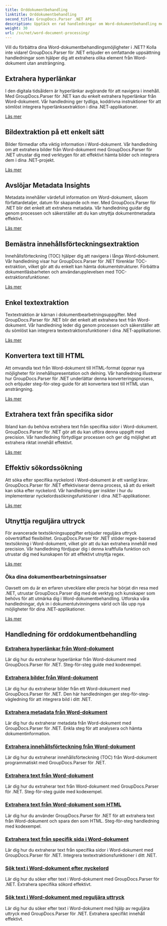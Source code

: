 ```yaml
---
title: Orddokumentbehandling
linktitle: Orddokumentbehandling
second_title: GroupDocs.Parser .NET API
description: Upptäck en rad handledningar om Word-dokumentbehandling med GroupDocs.Parser för .NET. Extrahera hyperlänkar, bilder, metadata och mer.
weight: 30
url: /sv/net/word-document-processing/
---
```

Vill du förbättra dina Word-dokumentbehandlingsmöjligheter i .NET? Kolla inte vidare! GroupDocs.Parser för .NET erbjuder en omfattande uppsättning handledningar som hjälper dig att extrahera olika element från Word-dokument utan ansträngning.

## Extrahera hyperlänkar
I den digitala tidsåldern är hyperlänkar avgörande för att navigera i innehåll. Med GroupDocs.Parser för .NET kan du enkelt extrahera hyperlänkar från Word-dokument. Vår handledning ger tydliga, koddrivna instruktioner för att sömlöst integrera hyperlänksextraktion i dina .NET-applikationer.

[Läs mer](./extract-hyperlinks-from-word-document/)

## Bildextraktion på ett enkelt sätt
Bilder förmedlar ofta viktig information i Word-dokument. Vår handledning om att extrahera bilder från Word-dokument med GroupDocs.Parser för .NET utrustar dig med verktygen för att effektivt hämta bilder och integrera dem i dina .NET-projekt.

[Läs mer](./extract-images-from-word-document/)

## Avslöjar Metadata Insights
Metadata innehåller värdefull information om Word-dokument, såsom författardetaljer, datum för skapande och mer. Med GroupDocs.Parser för .NET blir det enkelt att extrahera metadata. Vår handledning guidar dig genom processen och säkerställer att du kan utnyttja dokumentmetadata effektivt.

[Läs mer](./extract-metadata-from-word-document/)

## Bemästra innehållsförteckningsextraktion
Innehållsförteckning (TOC) hjälper dig att navigera i långa Word-dokument. Vår handledning visar hur GroupDocs.Parser för .NET förenklar TOC-extraktion, vilket gör att du enkelt kan hämta dokumentstrukturer. Förbättra dokumentläsbarheten och användarupplevelsen med TOC-extraktionsfunktioner.

[Läs mer](./extract-table-of-contents-from-word-document/)

## Enkel textextraktion
Textextraktion är kärnan i dokumentbearbetningsuppgifter. Med GroupDocs.Parser för .NET blir det enkelt att extrahera text från Word-dokument. Vår handledning leder dig genom processen och säkerställer att du sömlöst kan integrera textextraktionsfunktioner i dina .NET-applikationer.

[Läs mer](./extract-text-from-word-document/)

## Konvertera text till HTML
Att omvandla text från Word-dokument till HTML-format öppnar nya möjligheter för innehållspresentation och delning. Vår handledning illustrerar hur GroupDocs.Parser för .NET underlättar denna konverteringsprocess, och erbjuder steg-för-steg-guide för att konvertera text till HTML utan ansträngning.

[Läs mer](./extract-text-from-word-document-as-html/)

## Extrahera text från specifika sidor
Ibland kan du behöva extrahera text från specifika sidor i Word-dokument. GroupDocs.Parser för .NET gör att du kan utföra denna uppgift med precision. Vår handledning förtydligar processen och ger dig möjlighet att extrahera riktat innehåll effektivt.

[Läs mer](./extract-text-from-specific-page-in-word-document/)

## Effektiv sökordssökning
Att söka efter specifika nyckelord i Word-dokument är ett vanligt krav. GroupDocs.Parser för .NET effektiviserar denna process, så att du enkelt kan söka efter nyckelord. Vår handledning ger insikter i hur du implementerar nyckelordssökningsfunktioner i dina .NET-applikationer.

[Läs mer](./search-text-in-word-document-by-keyword/)

## Utnyttja reguljära uttryck
För avancerade textsökningsuppgifter erbjuder reguljära uttryck oöverträffad flexibilitet. GroupDocs.Parser för .NET stöder regex-baserad textsökning i Word-dokument, vilket gör att du kan extrahera innehåll med precision. Vår handledning fördjupar dig i denna kraftfulla funktion och utrustar dig med kunskapen för att effektivt utnyttja regex.

[Läs mer](./search-text-in-word-document-by-regular-expression/)

### Öka dina dokumentbearbetningsinsatser

Oavsett om du är en erfaren utvecklare eller precis har börjat din resa med .NET, utrustar GroupDocs.Parser dig med de verktyg och kunskaper som behövs för att utmärka dig i Word-dokumentbehandling. Utforska våra handledningar, dyk in i dokumentutvinningens värld och lås upp nya möjligheter för dina .NET-applikationer.

[Läs mer](./extract-hyperlinks-from-word-document/)

## Handledning för orddokumentbehandling
### [Extrahera hyperlänkar från Word-dokument](./extract-hyperlinks-from-word-document/)
Lär dig hur du extraherar hyperlänkar från Word-dokument med GroupDocs.Parser för .NET. Steg-för-steg guide med kodexempel.
### [Extrahera bilder från Word-dokument](./extract-images-from-word-document/)
Lär dig hur du extraherar bilder från ett Word-dokument med GroupDocs.Parser för .NET. Den här handledningen ger steg-för-steg-vägledning för att integrera bild i ditt .NET.
### [Extrahera metadata från Word-dokument](./extract-metadata-from-word-document/)
Lär dig hur du extraherar metadata från Word-dokument med GroupDocs.Parser för .NET. Enkla steg för att analysera och hämta dokumentinformation.
### [Extrahera innehållsförteckning från Word-dokument](./extract-table-of-contents-from-word-document/)
Lär dig hur du extraherar innehållsförteckning (TOC) från Word-dokument programmatiskt med GroupDocs.Parser för .NET.
### [Extrahera text från Word-dokument](./extract-text-from-word-document/)
Lär dig hur du extraherar text från Word-dokument med GroupDocs.Parser för .NET. Steg-för-steg guide med kodexempel.
### [Extrahera text från Word-dokument som HTML](./extract-text-from-word-document-as-html/)
Lär dig hur du använder GroupDocs.Parser för .NET för att extrahera text från Word-dokument och spara den som HTML. Steg-för-steg handledning med kodexempel.
### [Extrahera text från specifik sida i Word-dokument](./extract-text-from-specific-page-in-word-document/)
Lär dig hur du extraherar text från specifika sidor i Word-dokument med GroupDocs.Parser för .NET. Integrera textextraktionsfunktioner i ditt .NET.
### [Sök text i Word-dokument efter nyckelord](./search-text-in-word-document-by-keyword/)
Lär dig hur du söker efter text i Word-dokument med GroupDocs.Parser för .NET. Extrahera specifika sökord effektivt.
### [Sök text i Word-dokument med reguljära uttryck](./search-text-in-word-document-by-regular-expression/)
Lär dig hur du söker efter text i Word-dokument med hjälp av reguljära uttryck med GroupDocs.Parser för .NET. Extrahera specifikt innehåll effektivt.